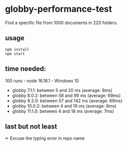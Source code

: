 # globby-performance-test

Find a specific file from 1000 documents in 220 folders.

## usage

```
npm install
npm start
```

## time needed:

100 runs - node 16.18.1 - Windows 10

* globby 7.1.1: between 5 and 20 ms (average: 8ms)
* globby 8.0.2: between 58 and 99 ms (average: 69ms)
* globby 9.2.0: between 57 and 142 ms (average: 69ms)
* globby 10.0.2: between 4 and 19 ms (average: 8ms)
* globby 11.1.0: between 4 and 18 ms (average: 7ms)

## last but not least

✏ Excuse the typing error in repo name
